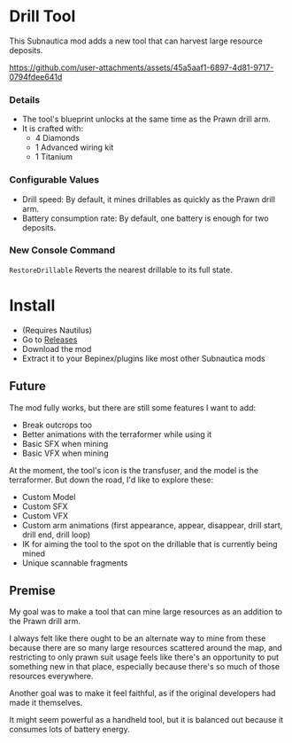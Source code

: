 # Drill Tool
This Subnautica mod adds a new tool that can harvest large resource deposits.  

https://github.com/user-attachments/assets/45a5aaf1-6897-4d81-9717-0794fdee641d

### Details
- The tool's blueprint unlocks at the same time as the Prawn drill arm.
- It is crafted with:
  - 4 Diamonds
  - 1 Advanced wiring kit
  - 1 Titanium 

### Configurable Values
- Drill speed: By default, it mines drillables as quickly as the Prawn drill arm.
- Battery consumption rate: By default, one battery is enough for two deposits.

### New Console Command
`RestoreDrillable` Reverts the nearest drillable to its full state.

# Install
- (Requires Nautilus)
- Go to [Releases](https://github.com/Cammin/DrillTool/releases)
- Download the mod
- Extract it to your Bepinex/plugins like most other Subnautica mods

## Future
The mod fully works, but there are still some features I want to add:
- Break outcrops too
- Better animations with the terraformer while using it
- Basic SFX when mining
- Basic VFX when mining

At the moment, the tool's icon is the transfuser, and the model is the terraformer. 
But down the road, I'd like to explore these:
- Custom Model
- Custom SFX
- Custom VFX
- Custom arm animations (first appearance, appear, disappear, drill start, drill end, drill loop)
- IK for aiming the tool to the spot on the drillable that is currently being mined
- Unique scannable fragments

## Premise
My goal was to make a tool that can mine large resources as an addition to the Prawn drill arm.  

I always felt like there ought to be an alternate way to mine from these because there are so many large resources scattered around the map, and restricting to only prawn suit usage feels like there's an opportunity to put something new in that place, especially because there's so much of those resources everywhere.  

Another goal was to make it feel faithful, as if the original developers had made it themselves.

It might seem powerful as a handheld tool, but it is balanced out because it consumes lots of battery energy.  
